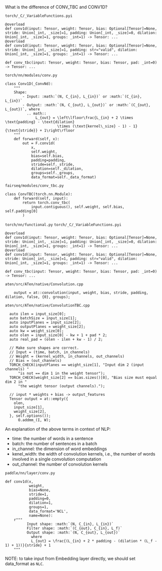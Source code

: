 What is the difference of CONV_TBC and CONV1D?

`torch/_C/_VariableFunctions.pyi`

```
@overload
def conv1d(input: Tensor, weight: Tensor, bias: Optional[Tensor]=None, stride: Union[_int, _size]=1, padding: Union[_int, _size]=0, dilation: Union[_int, _size]=1, groups: _int=1) -> Tensor: ...
@overload
def conv1d(input: Tensor, weight: Tensor, bias: Optional[Tensor]=None, stride: Union[_int, _size]=1, padding: str="valid", dilation: Union[_int, _size]=1, groups: _int=1) -> Tensor: ...

def conv_tbc(input: Tensor, weight: Tensor, bias: Tensor, pad: _int=0) -> Tensor: ...
```

`torch/nn/modules/conv.py`

```
class Conv1D(_ConvNd):
    """
    Shape:
        - Input: :math:`(N, C_{in}, L_{in})` or :math:`(C_{in}, L_{in})`
        - Output: :math:`(N, C_{out}, L_{out})` or :math:`(C_{out}, L_{out})`, where
          .. math::
              L_{out} = \left\lfloor\frac{L_{in} + 2 \times \text{padding} - \text{dilation}
                        \times (\text{kernel\_size} - 1) - 1}{\text{stride}} + 1\right\rfloor
    """
    def forward(self, x):
        out = F.conv1d(
            x,
            self.weight,
            bias=self.bias,
            padding=padding,
            stride=self._stride,
            dilation=self._dilation,
            groups=self._groups,
            data_format=self._data_format)
```

`fairseq/modules/conv_tbc.py`

```
class ConvTBC(torch.nn.Module):
    def forward(self, input):
        return torch.conv_tbc(
            input.contiguous(), self.weight, self.bias, self.padding[0]
        )
```


`torch/nn/functional.py`
`torch/_C/_VariableFunctions.pyi`

```
@overload
def conv1d(input: Tensor, weight: Tensor, bias: Optional[Tensor]=None, stride: Union[_int, _size]=1, padding: Union[_int, _size]=0, dilation: Union[_int, _size]=1, groups: _int=1) -> Tensor: ...
@overload
def conv1d(input: Tensor, weight: Tensor, bias: Optional[Tensor]=None, stride: Union[_int, _size]=1, padding: str="valid", dilation: Union[_int, _size]=1, groups: _int=1) -> Tensor: ...

def conv_tbc(input: Tensor, weight: Tensor, bias: Tensor, pad: _int=0) -> Tensor: ...
```

`aten/src/ATen/native/Convolution.cpp`
```
    output = at::convolution(input, weight, bias, stride, padding, dilation, false, {0}, groups);
```

`aten/src/ATen/native/ConvolutionTBC.cpp`
```
  auto ilen = input_size[0];
  auto batchSize = input_size[1];
  auto inputPlanes = input_size[2];
  auto outputPlanes = weight_size[2];
  auto kw = weight_size[0];
  auto olen = input_size[0] - kw + 1 + pad * 2;
  auto real_pad = (olen - ilen + kw - 1) / 2;

  // Make sure shapes are correct.
  // Input = (time, batch, in_channels)
  // Weight = (kernel_width, in_channels, out_channels)
  // Bias = (out_channels)
  TORCH_CHECK(inputPlanes == weight_size[1], "Input dim 2 (input channels) "
      "is not == dim 1 in the weight tensor");
  TORCH_CHECK(weight_size[2] == bias.sizes()[0], "Bias size must equal dim 2 in "
      "the weight tensor (output channels).");
      
  // input * weights + bias -> output_features
  Tensor output = at::empty({
    olen,
    input_size[1],
    weight_size[2],
  }, self.options());
      O.addmm_(I, W);
```

An explanation of the above terms in context of NLP:
- time: the number of words in a sentence
- batch: the number of sentences in a batch
- in_channel: the dimension of word embeddings
- kenel_width: the width of convolution kernels, i.e., the number of words involved in a single convolution computation
- out_channel: the number of convolution kernels


`paddle/nn/layer/conv.py`

```
def conv1d(x,
           weight,
           bias=None,
           stride=1,
           padding=0,
           dilation=1,
           groups=1,
           data_format='NCL',
           name=None):
    r"""
          Input shape: :math:`(N, C_{in}, L_{in})`
          Filter shape: :math:`(C_{out}, C_{in}, L_f)`
          Output shape: :math:`(N, C_{out}, L_{out})`
            where
            L_{out} = \frac{(L_{in} + 2 * padding - (dilation * (L_f - 1) + 1))}{stride} + 1
    """
```

NOTE: to take input from Embedding layer directly, we should set data_format as `NLC`.
